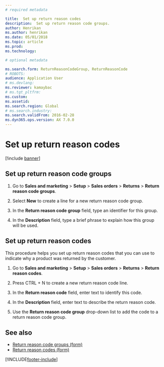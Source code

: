 ```yaml
---
# required metadata

title:  Set up return reason codes
description:  Set up return reason code groups. 
author: Henrikan
ms.author: henrikan
ms.date: 05/01/2018
ms.topic: article
ms.prod: 
ms.technology: 

# optional metadata

ms.search.form: ReturnReasonCodeGroup, ReturnReasonCode
# ROBOTS: 
audience: Application User
# ms.devlang: 
ms.reviewer: kamaybac
# ms.tgt_pltfrm: 
ms.custom: 
ms.assetid: 
ms.search.region: Global
# ms.search.industry: 
ms.search.validFrom: 2016-02-28
ms.dyn365.ops.version: AX 7.0.0
---
```


# Set up return reason codes

[!include [banner](../includes/banner.md)]

## Set up return reason code groups

1. Go to **Sales and marketing** \> **Setup** \> **Sales orders** \> **Returns** \> **Return reason code groups**.

1. Select **New** to create a line for a new return reason code group.

1. In the **Return reason code group** field, type an identifier for this group.

1. In the **Description** field, type a brief phrase to explain how this group will be used.

## Set up return reason codes

This procedure helps you set up return reason codes that you can use to indicate why a product was returned by the customer.

1. Go to **Sales and marketing** \> **Setup** \> **Sales orders** \> **Returns** \> **Return reason codes**.

1. Press CTRL + N to create a new return reason code line.

1. In the **Return reason code** field, enter text to identify this code.

1. In the **Description** field, enter text to describe the return reason code.

1. Use the **Return reason code group** drop-down list to add the code to a return reason code group.

## See also

- [Return reason code groups (form)](https://technet.microsoft.com/library/hh209604\(v=ax.60\))
- [Return reason codes (form)](https://technet.microsoft.com/library/hh227372\(v=ax.60\))

[!INCLUDE[footer-include](../../includes/footer-banner.md)]